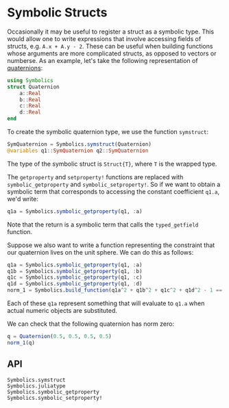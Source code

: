 # Symbolic Structs

Occasionally it may be useful to register a struct as a symbolic type. This would allow one
to write expressions that involve accessing fields of structs, e.g. `A.x + A.y - 2`. These
can be useful when building functions whose arguments are more complicated structs, as 
opposed to vectors or numberse. As an example, let's take the following representation of 
[quaternions](https://en.wikipedia.org/wiki/Quaternion):

```julia
using Symbolics
struct Quaternion
    a::Real
    b::Real
    c::Real
    d::Real
end
```

To create the symbolic quaternion type, we use the function `symstruct`:

```julia
SymQuaternion = Symbolics.symstruct(Quaternion)
@variables q1::SymQuaternion q2::SymQuaternion
```

The type of the symbolic struct is `Struct{T}`, where `T` is the wrapped type.

The `getproperty` and `setproperty!` functions are replaced with `symbolic_getproperty`
and `symbolic_setproperty!`. So if we want to obtain a symbolic term that corresponds
to accessing the constant coefficient `q1.a`, we'd write:

```julia
q1a = Symbolics.symbolic_getproperty(q1, :a)
```

Note that the return is a symbolic term that calls the `typed_getfield` function.

Suppose we also want to write a function representing the constraint that our quaternion
lives on the unit sphere. We can do this as follows:

```julia
q1a = Symbolics.symbolic_getproperty(q1, :a)
q1b = Symbolics.symbolic_getproperty(q1, :b)
q1c = Symbolics.symbolic_getproperty(q1, :c)
q1d = Symbolics.symbolic_getproperty(q1, :d)
norm_1 = Symbolics.build_function(q1a^2 + q1b^2 + q1c^2 + q1d^2 - 1 == 0, q1; expression = false)
```

Each of these `q1a` represent something that will evaluate to `q1.a` when actual numeric
objects are substituted.

We can check that the following quaternion has norm zero:

```julia
q = Quaternion(0.5, 0.5, 0.5, 0.5)
norm_1(q)
```

## API

```@docs
Symbolics.symstruct
Symbolics.juliatype
Symbolics.symbolic_getproperty
Symbolics.symbolic_setproperty!
```
